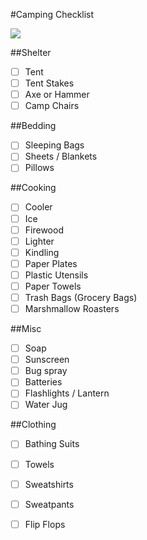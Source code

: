 #Camping Checklist

![](http://onmilwaukee.com/images/articles/ca/camping/camping_fullsize_story1.jpg)

##Shelter

 - [ ] Tent
 - [ ] Tent Stakes
 - [ ] Axe or Hammer
 - [ ] Camp Chairs

##Bedding

 - [ ] Sleeping Bags
 - [ ] Sheets / Blankets
 - [ ] Pillows

##Cooking

 - [ ] Cooler
 - [ ] Ice
 - [ ] Firewood
 - [ ] Lighter
 - [ ] Kindling
 - [ ] Paper Plates
 - [ ] Plastic Utensils
 - [ ] Paper Towels
 - [ ] Trash Bags (Grocery Bags)
 - [ ] Marshmallow Roasters

##Misc

 - [ ] Soap
 - [ ] Sunscreen
 - [ ] Bug spray
 - [ ] Batteries
 - [ ] Flashlights / Lantern
 - [ ] Water Jug

##Clothing

 - [ ] Bathing Suits
 - [ ] Towels
 - [ ] Sweatshirts
 - [ ] Sweatpants
 - [ ] Flip Flops
 
